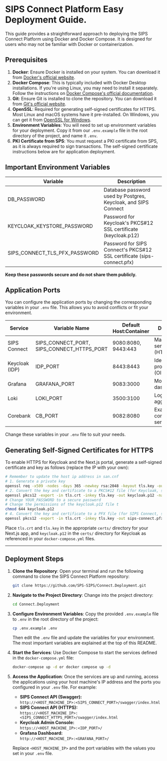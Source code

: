 # SIPS Connect Platform Easy Deployment Guide.

This guide provides a straightforward approach to deploying the SIPS Connect Platform using Docker and Docker Compose. It is designed for users who may not be familiar with Docker or containerization.


## Prerequisites

1. **Docker**: Ensure Docker is installed on your system. You can download it from [Docker's official website](https://www.docker.com/get-started).
2. **Docker Compose**: This is typically included with Docker Desktop installations. If you're using Linux, you may need to install it separately. Follow the instructions on [Docker Compose's official documentation](https://docs.docker.com/compose/install/).
3. **Git**: Ensure Git is installed to clone the repository. You can download it from [Git's official website](https://git-scm.com/downloads).
4. **OpenSSL**: Required for generating self-signed certificates for HTTPS. Most Linux and macOS systems have it pre-installed. On Windows, you can get it from [OpenSSL for Windows](https://slproweb.com/products/Win32OpenSSL.html).
5. **Environment Variables**: You will need to set up environment variables for your deployment. Copy it from our `.env.example` file in the root directory of the project, and name it `.env`.
6. **PKI Certificate from SPS**: You must request a PKI certificate from SPS, as it is always required to sign transactions. The self-signed certificate instructions below are for application deployment.

## Important Environment Variables

| Variable                        | Description                                                      |
|---------------------------------|------------------------------------------------------------------|
| DB_PASSWORD                     | Database password used by Postgres, Keycloak, and SIPS Connect   |
| KEYCLOAK_KEYSTORE_PASSWORD      | Password for Keycloak's PKCS#12 SSL certificate (keycloak.p12)    |
| SIPS_CONNECT_TLS_PFX_PASSWORD   | Password for SIPS Connect's PKCS#12 SSL certificate (sips-connect.pfx) |

**Keep these passwords secure and do not share them publicly.**

## Application Ports

You can configure the application ports by changing the corresponding variables in your `.env` file. This allows you to avoid conflicts or fit your environment.

| Service         | Variable Name           | Default Host:Container | Description                |
|-----------------|------------------------|------------------------|----------------------------|
| SIPS Connect    | SIPS_CONNECT_PORT, SIPS_CONNECT_HTTPS_PORT | 9080:8080, 9443:443 | Main API service (HTTP/HTTPS) |
| Keycloak (IDP)  | IDP_PORT               | 8443:8443              | Identity provider (OIDC, HTTPS) |
| Grafana         | GRAFANA_PORT           | 9083:3000              | Monitoring dashboard       |
| Loki            | LOKI_PORT              | 3500:3100              | Log aggregation            |
| Corebank        | CB_PORT                | 9082:8080              | Example consumer service   |

Change these variables in your `.env` file to suit your needs.
## Generating Self-Signed Certificates for HTTPS

To enable HTTPS for Keycloak and the Next.js portal, generate a self-signed certificate and key as follows (replace the IP with your own):

```sh
# Remember to update the host ip address in san.cnf
# 1. Generate a private key
openssl req -x509 -nodes -days 365 -newkey rsa:2048 -keyout tls.key -out tls.crt -config san.cnf -extensions req_ext
# 2. Convert the key and certificate to a PKCS#12 file (for Keycloak, set your own password)
openssl pkcs12 -export -in tls.crt -inkey tls.key -out keycloak.p12 -name keycloak -password pass:YOUR_PASSWORD
# Change YOUR_PASSWORD to a secure password
# Change the permissions of the keycloak.p12 file t
chmod 644 keycloak.p12
# 4. Convert the key and certificate to a PFX file (for SIPS Connect, set your own password)
openssl pkcs12 -export -in tls.crt -inkey tls.key -out sips-connect.pfx -name sips-connect -password pass:YOUR_PASSWORD
```

Place `tls.crt` and `tls.key` in the appropriate `certs/` directory for your Next.js app, and `keycloak.p12` in the `certs/` directory for Keycloak as referenced in your `docker-compose.yml` files.

---
## Deployment Steps

1. **Clone the Repository**: Open your terminal and run the following command to clone the SIPS Connect Platform repository:

   ```bash
   git clone https://github.com/SPS-SIPS/Connect.Deployment.git
   ```

2. **Navigate to the Project Directory**: Change into the project directory:
   ```bash
   cd Connect.Deployment
   ```
3. **Configure Environment Variables**: Copy the provided `.env.example` file to `.env` in the root directory of the project:

   ```bash
   cp .env.example .env
   ```

   Then edit the `.env` file and update the variables for your environment. The most important variables are explained at the top of this README.
4. **Start the Services**: Use Docker Compose to start the services defined in the `docker-compose.yml` file:
   ```bash
   docker-compose up -d or docker compose up -d 
   ```
5. **Access the Application**: Once the services are up and running, access the applications using your host machine's IP address and the ports you configured in your `.env` file. For example:

    - **SIPS Connect API (Swagger):**  
       `http://<HOST_MACHINE_IP>:<SIPS_CONNECT_PORT>/swagger/index.html`
    - **SIPS Connect API (HTTPS):**  
       `https://<HOST_MACHINE_IP>:<SIPS_CONNECT_HTTPS_PORT>/swagger/index.html`
    - **Keycloak Admin Console:**  
       `https://<HOST_MACHINE_IP>:<IDP_PORT>/`
    - **Grafana Dashboard:**  
       `http://<HOST_MACHINE_IP>:<GRAFANA_PORT>/`

    Replace `<HOST_MACHINE_IP>` and the port variables with the values you set in your `.env` file.

